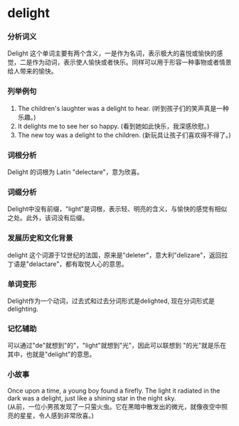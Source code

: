 # delight

### 分析词义

  

Delight 这个单词主要有两个含义，一是作为名词，表示极大的喜悦或愉快的感觉，二是作为动词，表示使人愉快或者快乐。同样可以用于形容一种事物或者情景给人带来的愉快。

  

### 列举例句

  

1.  The children's laughter was a delight to hear. (听到孩子们的笑声真是一种乐趣。)
2.  It delights me to see her so happy. (看到她如此快乐，我深感欣慰。)
3.  The new toy was a delight to the children. (新玩具让孩子们喜欢得不得了。)

  

### 词根分析

  

Delight 的词根为 Latin "delectare"，意为欣喜。

  

### 词缀分析

  

Delight中没有前缀，"light"是词根，表示轻、明亮的含义，与愉快的感觉有相似之处。此外，该词没有后缀。

  

### 发展历史和文化背景

  

delight 这个词源于12世纪的法国，原来是"deleter"，意大利"delizare"，返回拉丁语是"delactare"，都有取悦人心的意思。

  

### 单词变形

  

Delight作为一个动词，过去式和过去分词形式是delighted, 现在分词形式是delighting.

  

### 记忆辅助

  

可以通过"de"就想到"的"，"light"就想到"光"，因此可以联想到 "的光"就是乐在其中，也就是"delight"的意思。

  

### 小故事

  

Once upon a time, a young boy found a firefly. The light it radiated in the dark was a delight, just like a shining star in the night sky.  
(从前，一位小男孩发现了一只萤火虫。它在黑暗中散发出的微光，就像夜空中照亮的星星，令人感到非常欣喜。)

